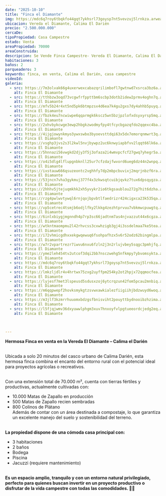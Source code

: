 ```yaml
---
date: "2025-10-10"
title: "Finca el Diamante" 
img: https://mdc6q7roy6tbqkfo44gqt7ykhsrl73goysp7nt5vevzuj5lrnkza.arweave.net/YMXofi7HphgorucNCf8KPKK_7M7En_bPtSVzRPVxarI
ubicacion: Vereda el Diamante, Calima El Darién
precio: "2.500.000.000"
cercaDe: 
tipoPropiedad: Casa Campestre
estado: Venta
areaPropiedad: 70000
areaConstruida: 
descripcion: Se Vende Finca Campestre- Vereda El Diamante, Calima El Darien. Zapallo y Platano
habitaciones: 3
baños: 2
parqueadero: 3
keywords: finca, en venta, Calima el Darién, casa campestre
videoId: 
galeria:
  - src: https://7m3olvak66g4uxerwexcabazqrilimbofl7gwtnwd7xsrca3bz6a.arweave.net/-zbl1Ar3jcpckbEuIAQZhFC0MC4q_mtNth_vKIgbDnw
    alt: Finca El Diamante
  - src: https://tthbzw3oqd73vcgwfrfppttbm6scbp3dotb2idew2prmv4oghn7q.arweave.net/nM4c226A_7qI1ixK985hZ6Qgv2N0w6QMltPiyvHGO38
    alt: Finca El Diamante
  - src: https://mfv5b24r4xt5nd5pk6btmpzsx4d6ea7k4gu2gxs7dy4ahhb5puyq.arweave.net/YWvQ65Hl59aPr1eDNj8yvwfiA-rhqaNeXx44A5w9fTE
    alt: Finca El Diamante
  - src: https://fbzk4eu7ncwiwpe6qqarmgk6kscz5wn5bzjpzlofxdsyxyrsp5mq.arweave.net/KHKuEp9orIs8noQBFhleVIWe2b0OUvytxbjli-Iyf1k
    alt: Finca El Diamante
  - src: https://2xhvbykcwge3ewp2hbgkzwodmyfpy4tfcycbgazqfdo2qqexc4ba.arweave.net/1c9Q4UKxibJZ-jhMrNnDZgr8cmUWBBMDMCjdqECXFwI
    alt: Finca El Diamante
  - src: https://4ijgjowynkmyo3ywxswbo3byoevsttdqi63x5dx7emorqnmwrt3q.arweave.net/4hJkuthqmYdvFrysF2w4cSspzHBHt36O_yMdGDWWjPc
    alt: Finca El Diamante
  - src: https://vsghp3jvs2s3l2kwl5nvjbywpz2uc6knwyiapbfvv2lqqt66lk6a.arweave.net/rIx37TWWpbXpVl9bVIcWfnVBeU22EAeEta6XCE_eWrw
    alt: Finca El Diamante
  - src: https://5hnnazi56vwgkd2djy3f5j3ofaza2i4wmvpcfcf27gwq7yhegr5a.arweave.net/6drQZR31bGUPQ042XqduKDINI5ZlXiKIuvmtD-DkNHo
    alt: Finca El Diamante
  - src: https://o4i5dlg4lflupgnbknll25ur7cfzdajfwvord6ueg6dz44n2wnpq.arweave.net/dxHRrNxZV0eZoVNWvXaR-IuRgSW1XRH6hDeHnnG6s18
    alt: Finca El Diamante
  - src: https://ixstauw666qsuzeontc2vghhfy7dp2mbpcbuvixj2mqrjnbzf6ra.arweave.net/ReUwUt73oSpkjmzFqpjnLj436YF4g0qi6dMhFLQ5L6I
    alt: Finca El Diamante
  - src: https://53jncn7vha3gykmuj377f4x3zkwsqtcuibjqvkz7tux6dpsqygza.arweave.net/7tLRN_U4NmwplE7_8vL7yq0oTFRAUwqrP50v4b5QwbI
    alt: Finca El Diamante
  - src: https://2hhhv5jtejuqmkhk2xh5yvykr2io6tkgsaublou272g7hit6dzha.arweave.net/0c569TMiaQYo6tXP3FcKjpDvTUaQKBW6mv6N86J-Hk4
    alt: Finca El Diamante
  - src: https://rzg4pwlwvtywql6rnjqojbpvbtlfaedrizr424cigxca23k535qa.arweave.net/jk3H2Xas8Wgv0Wpg5IX1DNZQEHFGY81wSDXEDW1d32A
    alt: Finca El Diamante
  - src: https://vp5cetrec4tsmjb6odjlfky2lkkg4zezhtprvuu7vbkmwcpuwgtq.arweave.net/q_oiTiQXJyYkPnDSsqsaWpRuZJk83xrSn6hUywn0sac
    alt: Finca El Diamante
  - src: https://6inlxbiygjmgnndh4p7rp3sc66jadtnm7as4njvazzut44x6cgza.arweave.net/8hq7hRgyWGa0Z-P_F-5C95IBzaz4JcamoM5pPnL-EbI
    alt: Finca El Diamante
  - src: https://wtkntmaompmu2l42rhvcss3cxwhzigb3gj4i3ssdelmaa7ke5tea.arweave.net/tNTZsA5j2U0vmonqKUtivY-UGDsyeI3KQyLYAH1E7Mg
    alt: Finca El Diamante
  - src: https://i72vhmicgdhxxekgwqewuq6fsohpafhzx5v6r52odz62bingmlpa.arweave.net/R_VTsQIwz3uRRrQJakPFk47wFPm_a-j3Th59oKGmYt4
    alt: Finca El Diamante
  - src: https://w7r2vpartrezr7iwvu6nxu6fzln2j3n2rlujvbey5sqgc3pmhjfq.arweave.net/t-OqvBGcSZj9Fq0829PFytuk7bqK6JqEmOygYW3sOks
    alt: Finca El Diamante
  - src: https://yme2leh454tv2utcof3dqi2bb7nsczwehg5nfkmpy7ybvomsykta.arweave.net/wwmlkPzvJ11SYnF2OCNBD9shZsQ5utKpj8fwGrmSwqY
    alt: Finca El Diamante
  - src: https://mdc6q7roy6tbqkfo44gqt7ykhsrl73goysp7nt5vevzuj5lrnkza.arweave.net/YMXofi7HphgorucNCf8KPKK_7M7En_bPtSVzRPVxarI
    alt: Finca El Diamante
  - src: https://lmkzljdlr4v4hrtwx75zxg2uyffpm254ky2ot2hpjx72qqmocfea.arweave.net/WxWVpGuPK8PGdr_7m5tUwUr2a7xWNOno703_qEGOEUg
    alt: Finca El Diamante
  - src: https://lyjesf7met3lspeusd5sdusxzoj6ytcrqzun42fom5pcau2mnbiq.arweave.net/XhJJF-wk9rk8lJD7IdJXy5PsTFGGaN5ormdeIFNMaFE
    alt: Finca El Diamante
  - src: https://m6qqpwepf2hovksmykgtzsvwxawkialezfiigiihjbdzwuyd6woq.arweave.net/Z6EH2I8ujuqqTMKNPMq2uCykAWTJUIMhB0hHm1MD9Z0
    alt: Finca El Diamante
  - src: https://m3jlf3kzmrrhuuomxbdzgsfbnisviht2pouyttbydnooibzhzima.arweave.net/ZtKy7VlkYnpRzLhHk0ihaiVUHnp7qYnMOBtc5Acnyhg
    alt: Finca El Diamante
  - src: https://l5fjqjwmv36dxyuwwlphgm3xuv7hnxoyfvlpgtueeordcjedg2eq.arweave.net/X0qYJsyu_DvilrLeczN3pX523dgtVvNOhCOiMSSDNok
    alt: Finca El Diamante
  
  
 
---
```



**Hermosa Finca en venta en la Vereda El Diamante – Calima el Darién** <br><br>

Ubicada a solo 20 minutos del casco urbano de Calima Darién, esta hermosa finca combina el encanto del entorno rural con el potencial ideal para proyectos agrícolas o recreativos.<br><br>

Con una extensión total de 70.000 m², cuenta con tierras fértiles y productivas, actualmente cultivadas con:
- 10.000 Matas de Zapallo en producción
- 500 Matas de Zapallo recien sembradas
- 800 Colinos de Plátano<br>
Además de contar con un área destinada a compostaje, lo que garantiza un excelente manejo del suelo y sostenibilidad del terreno.<br><br>

**La propiedad dispone de una cómoda casa principal con:**<br>
- 3 habitaciones
- 2 baños
- Bodega
- Piscina
- Jacuzzi (requiere mantenimiento)<br><br>

**Es un espacio amplio, tranquilo y con un entorno natural privilegiado, perfecto para quienes buscan invertir en un proyecto productivo o disfrutar de la vida campestre con todas las comodidades. 🌾💚**<br><br>
